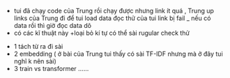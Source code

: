 - tui đã chạy code của Trung rồi chạy được nhưng link ít quá , Trung up links của Trung đi để tui load data đọc thử của tui link bị fail
_ nếu có data rồi thì giờ đọc data dô
- có các kĩ thuật này
+loại bỏ kí tự có thể sài rugular check thử 
+ 1 tách từ ra đi sài 
+ 2 embedding ( ở bài của Trung tui thấy có sài TF-IDF nhưng mà ở đây tui nghĩ k nên sài)
+ 3 train vs transformer
......